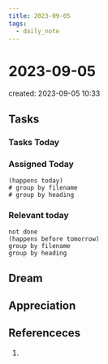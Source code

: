 ```yaml
---
title: 2023-09-05
tags:
  - daily_note
---
```


# 2023-09-05
created: 2023-09-05 10:33

## Tasks

### Tasks Today

### Assigned Today
```tasks
(happens today)
# group by filename
# group by heading
```

### Relevant today
```tasks
not done
(happens before tomorrow)
group by filename
group by heading
```

## Dream

## Appreciation

## Referenceces
1. 